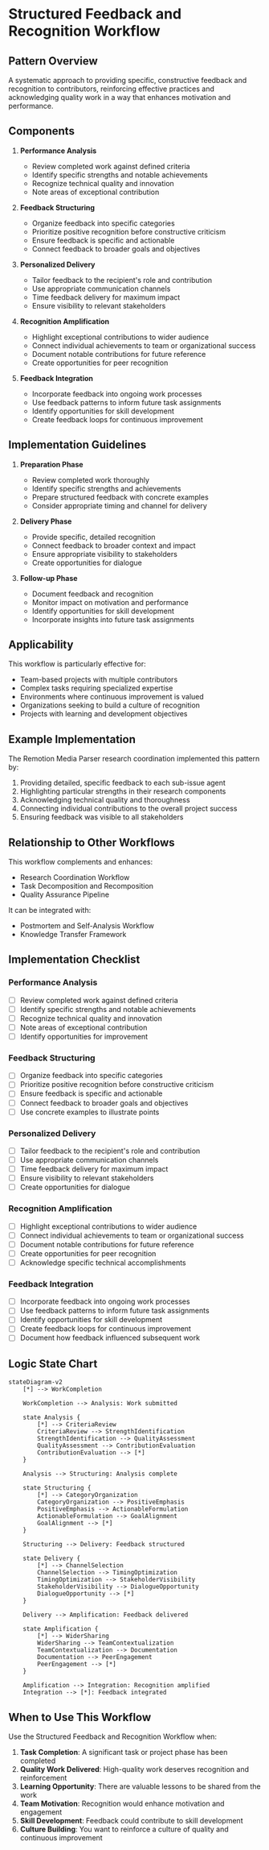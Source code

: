 # Structured Feedback and Recognition Workflow

## Pattern Overview
A systematic approach to providing specific, constructive feedback and recognition to contributors, reinforcing effective practices and acknowledging quality work in a way that enhances motivation and performance.

## Components

1. **Performance Analysis**
   * Review completed work against defined criteria
   * Identify specific strengths and notable achievements
   * Recognize technical quality and innovation
   * Note areas of exceptional contribution

2. **Feedback Structuring**
   * Organize feedback into specific categories
   * Prioritize positive recognition before constructive criticism
   * Ensure feedback is specific and actionable
   * Connect feedback to broader goals and objectives

3. **Personalized Delivery**
   * Tailor feedback to the recipient's role and contribution
   * Use appropriate communication channels
   * Time feedback delivery for maximum impact
   * Ensure visibility to relevant stakeholders

4. **Recognition Amplification**
   * Highlight exceptional contributions to wider audience
   * Connect individual achievements to team or organizational success
   * Document notable contributions for future reference
   * Create opportunities for peer recognition

5. **Feedback Integration**
   * Incorporate feedback into ongoing work processes
   * Use feedback patterns to inform future task assignments
   * Identify opportunities for skill development
   * Create feedback loops for continuous improvement

## Implementation Guidelines

1. **Preparation Phase**
   * Review completed work thoroughly
   * Identify specific strengths and achievements
   * Prepare structured feedback with concrete examples
   * Consider appropriate timing and channel for delivery

2. **Delivery Phase**
   * Provide specific, detailed recognition
   * Connect feedback to broader context and impact
   * Ensure appropriate visibility to stakeholders
   * Create opportunities for dialogue

3. **Follow-up Phase**
   * Document feedback and recognition
   * Monitor impact on motivation and performance
   * Identify opportunities for skill development
   * Incorporate insights into future task assignments

## Applicability
This workflow is particularly effective for:
* Team-based projects with multiple contributors
* Complex tasks requiring specialized expertise
* Environments where continuous improvement is valued
* Organizations seeking to build a culture of recognition
* Projects with learning and development objectives

## Example Implementation
The Remotion Media Parser research coordination implemented this pattern by:
1. Providing detailed, specific feedback to each sub-issue agent
2. Highlighting particular strengths in their research components
3. Acknowledging technical quality and thoroughness
4. Connecting individual contributions to the overall project success
5. Ensuring feedback was visible to all stakeholders

## Relationship to Other Workflows
This workflow complements and enhances:
* Research Coordination Workflow
* Task Decomposition and Recomposition
* Quality Assurance Pipeline

It can be integrated with:
* Postmortem and Self-Analysis Workflow
* Knowledge Transfer Framework

## Implementation Checklist

### Performance Analysis
- [ ] Review completed work against defined criteria
- [ ] Identify specific strengths and notable achievements
- [ ] Recognize technical quality and innovation
- [ ] Note areas of exceptional contribution
- [ ] Identify opportunities for improvement

### Feedback Structuring
- [ ] Organize feedback into specific categories
- [ ] Prioritize positive recognition before constructive criticism
- [ ] Ensure feedback is specific and actionable
- [ ] Connect feedback to broader goals and objectives
- [ ] Use concrete examples to illustrate points

### Personalized Delivery
- [ ] Tailor feedback to the recipient's role and contribution
- [ ] Use appropriate communication channels
- [ ] Time feedback delivery for maximum impact
- [ ] Ensure visibility to relevant stakeholders
- [ ] Create opportunities for dialogue

### Recognition Amplification
- [ ] Highlight exceptional contributions to wider audience
- [ ] Connect individual achievements to team or organizational success
- [ ] Document notable contributions for future reference
- [ ] Create opportunities for peer recognition
- [ ] Acknowledge specific technical accomplishments

### Feedback Integration
- [ ] Incorporate feedback into ongoing work processes
- [ ] Use feedback patterns to inform future task assignments
- [ ] Identify opportunities for skill development
- [ ] Create feedback loops for continuous improvement
- [ ] Document how feedback influenced subsequent work

## Logic State Chart

```mermaid
stateDiagram-v2
    [*] --> WorkCompletion
    
    WorkCompletion --> Analysis: Work submitted
    
    state Analysis {
        [*] --> CriteriaReview
        CriteriaReview --> StrengthIdentification
        StrengthIdentification --> QualityAssessment
        QualityAssessment --> ContributionEvaluation
        ContributionEvaluation --> [*]
    }
    
    Analysis --> Structuring: Analysis complete
    
    state Structuring {
        [*] --> CategoryOrganization
        CategoryOrganization --> PositiveEmphasis
        PositiveEmphasis --> ActionableFormulation
        ActionableFormulation --> GoalAlignment
        GoalAlignment --> [*]
    }
    
    Structuring --> Delivery: Feedback structured
    
    state Delivery {
        [*] --> ChannelSelection
        ChannelSelection --> TimingOptimization
        TimingOptimization --> StakeholderVisibility
        StakeholderVisibility --> DialogueOpportunity
        DialogueOpportunity --> [*]
    }
    
    Delivery --> Amplification: Feedback delivered
    
    state Amplification {
        [*] --> WiderSharing
        WiderSharing --> TeamContextualization
        TeamContextualization --> Documentation
        Documentation --> PeerEngagement
        PeerEngagement --> [*]
    }
    
    Amplification --> Integration: Recognition amplified
    Integration --> [*]: Feedback integrated
```

## When to Use This Workflow

Use the Structured Feedback and Recognition Workflow when:

1. **Task Completion**: A significant task or project phase has been completed
2. **Quality Work Delivered**: High-quality work deserves recognition and reinforcement
3. **Learning Opportunity**: There are valuable lessons to be shared from the work
4. **Team Motivation**: Recognition would enhance motivation and engagement
5. **Skill Development**: Feedback could contribute to skill development
6. **Culture Building**: You want to reinforce a culture of quality and continuous improvement

